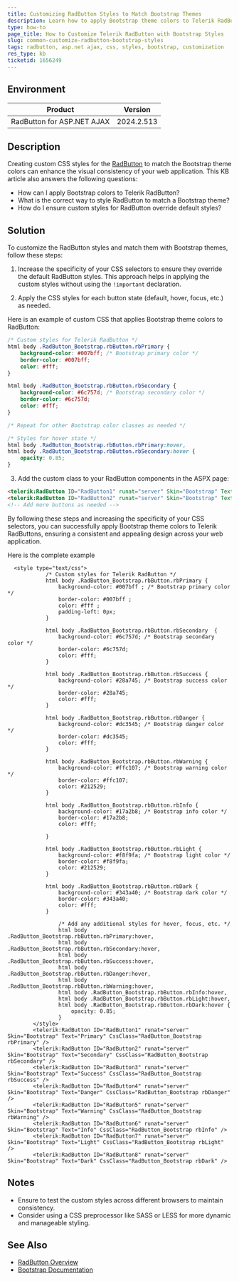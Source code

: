 ```yaml
---
title: Customizing RadButton Styles to Match Bootstrap Themes
description: Learn how to apply Bootstrap theme colors to Telerik RadButton for ASP.NET AJAX by customizing CSS styles.
type: how-to
page_title: How to Customize Telerik RadButton with Bootstrap Styles
slug: common-customize-radbutton-bootstrap-styles
tags: radbutton, asp.net ajax, css, styles, bootstrap, customization
res_type: kb
ticketid: 1656249
---
```


## Environment

| Product | Version |
| --- | --- |
| RadButton for ASP.NET AJAX | 2024.2.513 |

## Description

Creating custom CSS styles for the [RadButton](https://docs.telerik.com/devtools/aspnet-ajax/controls/button/overview) to match the Bootstrap theme colors can enhance the visual consistency of your web application. This KB article also answers the following questions:
- How can I apply Bootstrap colors to Telerik RadButton?
- What is the correct way to style RadButton to match a Bootstrap theme?
- How do I ensure custom styles for RadButton override default styles?

## Solution

To customize the RadButton styles and match them with Bootstrap themes, follow these steps:

1. Increase the specificity of your CSS selectors to ensure they override the default RadButton styles. This approach helps in applying the custom styles without using the `!important` declaration.

2. Apply the CSS styles for each button state (default, hover, focus, etc.) as needed.

Here is an example of custom CSS that applies Bootstrap theme colors to RadButton:

```css
/* Custom styles for Telerik RadButton */
html body .RadButton_Bootstrap.rbButton.rbPrimary {
    background-color: #007bff; /* Bootstrap primary color */
    border-color: #007bff;
    color: #fff;
}

html body .RadButton_Bootstrap.rbButton.rbSecondary {
    background-color: #6c757d; /* Bootstrap secondary color */
    border-color: #6c757d;
    color: #fff;
}

/* Repeat for other Bootstrap color classes as needed */

/* Styles for hover state */
html body .RadButton_Bootstrap.rbButton.rbPrimary:hover,
html body .RadButton_Bootstrap.rbButton.rbSecondary:hover {
    opacity: 0.85;
}
```

3. Add the custom class to your RadButton components in the ASPX page:

```aspx
<telerik:RadButton ID="RadButton1" runat="server" Skin="Bootstrap" Text="Primary" CssClass="RadButton_Bootstrap rbPrimary" />
<telerik:RadButton ID="RadButton2" runat="server" Skin="Bootstrap" Text="Secondary" CssClass="RadButton_Bootstrap rbSecondary" />
<!-- Add more buttons as needed -->
```

By following these steps and increasing the specificity of your CSS selectors, you can successfully apply Bootstrap theme colors to Telerik RadButtons, ensuring a consistent and appealing design across your web application.

Here is the complete example

````ASPX
  <style type="text/css">
            /* Custom styles for Telerik RadButton */
            html body .RadButton_Bootstrap.rbButton.rbPrimary {
                background-color: #007bff ; /* Bootstrap primary color */
                border-color: #007bff ;
                color: #fff ;
                padding-left: 0px;
            }

            html body .RadButton_Bootstrap.rbButton.rbSecondary  {
                background-color: #6c757d; /* Bootstrap secondary color */
                border-color: #6c757d;
                color: #fff;
            }

            html body .RadButton_Bootstrap.rbButton.rbSuccess {
                background-color: #28a745; /* Bootstrap success color */
                border-color: #28a745;
                color: #fff;
            }

            html body .RadButton_Bootstrap.rbButton.rbDanger {
                background-color: #dc3545; /* Bootstrap danger color */
                border-color: #dc3545;
                color: #fff;
            }

            html body .RadButton_Bootstrap.rbButton.rbWarning {
                background-color: #ffc107; /* Bootstrap warning color */
                border-color: #ffc107;
                color: #212529;
            }

            html body .RadButton_Bootstrap.rbButton.rbInfo {
                background-color: #17a2b8; /* Bootstrap info color */
                border-color: #17a2b8;
                color: #fff;

            }

            html body .RadButton_Bootstrap.rbButton.rbLight {
                background-color: #f8f9fa; /* Bootstrap light color */
                border-color: #f8f9fa;
                color: #212529;
            }

            html body .RadButton_Bootstrap.rbButton.rbDark {
                background-color: #343a40; /* Bootstrap dark color */
                border-color: #343a40;
                color: #fff;
            }

                /* Add any additional styles for hover, focus, etc. */
                html body .RadButton_Bootstrap.rbButton.rbPrimary:hover,
                html body .RadButton_Bootstrap.rbButton.rbSecondary:hover,
                html body .RadButton_Bootstrap.rbButton.rbSuccess:hover,
                html body .RadButton_Bootstrap.rbButton.rbDanger:hover,
                html body .RadButton_Bootstrap.rbButton.rbWarning:hover,
                html body .RadButton_Bootstrap.rbButton.rbInfo:hover,
                html body .RadButton_Bootstrap.rbButton.rbLight:hover,
                html body .RadButton_Bootstrap.rbButton.rbDark:hover {
                    opacity: 0.85;
                }
        </style>
        <telerik:RadButton ID="RadButton1" runat="server" Skin="Bootstrap" Text="Primary" CssClass="RadButton_Bootstrap rbPrimary" />
        <telerik:RadButton ID="RadButton2" runat="server" Skin="Bootstrap" Text="Secondary" CssClass="RadButton_Bootstrap rbSecondary" />
        <telerik:RadButton ID="RadButton3" runat="server" Skin="Bootstrap" Text="Success" CssClass="RadButton_Bootstrap rbSuccess" />
        <telerik:RadButton ID="RadButton4" runat="server" Skin="Bootstrap" Text="Danger" CssClass="RadButton_Bootstrap rbDanger" />
        <telerik:RadButton ID="RadButton5" runat="server" Skin="Bootstrap" Text="Warning" CssClass="RadButton_Bootstrap rbWarning" />
        <telerik:RadButton ID="RadButton6" runat="server" Skin="Bootstrap" Text="Info" CssClass="RadButton_Bootstrap rbInfo" />
        <telerik:RadButton ID="RadButton7" runat="server" Skin="Bootstrap" Text="Light" CssClass="RadButton_Bootstrap rbLight" />
        <telerik:RadButton ID="RadButton8" runat="server" Skin="Bootstrap" Text="Dark" CssClass="RadButton_Bootstrap rbDark" />
````

## Notes

- Ensure to test the custom styles across different browsers to maintain consistency.
- Consider using a CSS preprocessor like SASS or LESS for more dynamic and manageable styling.

## See Also

- [RadButton Overview](https://docs.telerik.com/devtools/aspnet-ajax/controls/button/overview)
- [Bootstrap Documentation](https://getbootstrap.com/docs/)
